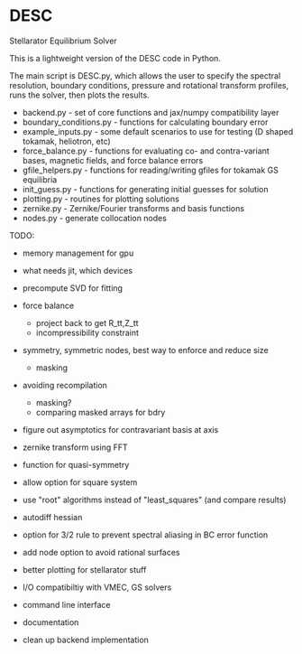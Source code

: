# DESC
Stellarator Equilibrium Solver

This is a lightweight version of the DESC code in Python. 

The main script is DESC.py, which allows the user to specify the spectral resolution, boundary conditions, pressure and rotational transform profiles, runs the solver, then plots the results.

* backend.py - set of core functions and jax/numpy compatibility layer
* boundary_conditions.py - functions for calculating boundary error
* example_inputs.py - some default scenarios to use for testing (D shaped tokamak, heliotron, etc)
* force_balance.py - functions for evaluating co- and contra-variant bases, magnetic fields, and force balance errors
* gfile_helpers.py - functions for reading/writing gfiles for tokamak GS equilibria
* init_guess.py - functions for generating initial guesses for solution
* plotting.py - routines for plotting solutions
* zernike.py - Zernike/Fourier transforms and basis functions
* nodes.py - generate collocation nodes

TODO:
* memory management for gpu
* what needs jit, which devices
* precompute SVD for fitting

* force balance
    - project back to get R_tt,Z_tt
    - incompressibility constraint

* symmetry, symmetric nodes, best way to enforce and reduce size
    - masking
    
* avoiding recompilation
    - masking?
    - comparing masked arrays for bdry

* figure out asymptotics for contravariant basis at axis
* zernike transform using FFT
* function for quasi-symmetry
* allow option for square system
* use "root" algorithms instead of "least_squares" (and compare results)
* autodiff hessian
* option for 3/2 rule to prevent spectral aliasing in BC error function
* add node option to avoid rational surfaces
* better plotting for stellarator stuff
* I/O compatibiltiy with VMEC, GS solvers
* command line interface
* documentation
* clean up backend implementation
